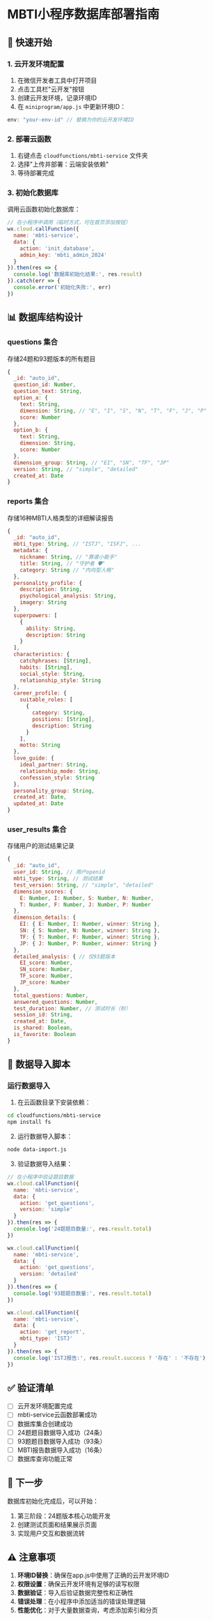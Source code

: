 # MBTI小程序数据库部署指南

## 🚀 快速开始

### 1. 云开发环境配置
1. 在微信开发者工具中打开项目
2. 点击工具栏"云开发"按钮
3. 创建云开发环境，记录环境ID
4. 在 `miniprogram/app.js` 中更新环境ID：
```javascript
env: "your-env-id" // 替换为你的云开发环境ID
```

### 2. 部署云函数
1. 右键点击 `cloudfunctions/mbti-service` 文件夹
2. 选择"上传并部署：云端安装依赖"
3. 等待部署完成

### 3. 初始化数据库
调用云函数初始化数据库：

```javascript
// 在小程序中调用（临时方式，可在首页添加按钮）
wx.cloud.callFunction({
  name: 'mbti-service',
  data: {
    action: 'init_database',
    admin_key: 'mbti_admin_2024'
  }
}).then(res => {
  console.log('数据库初始化结果:', res.result)
}).catch(err => {
  console.error('初始化失败:', err)
})
```

## 📊 数据库结构设计

### questions 集合
存储24题和93题版本的所有题目

```javascript
{
  _id: "auto_id",
  question_id: Number,
  question_text: String,
  option_a: {
    text: String,
    dimension: String, // "E", "I", "S", "N", "T", "F", "J", "P"
    score: Number
  },
  option_b: {
    text: String,
    dimension: String,
    score: Number
  },
  dimension_group: String, // "EI", "SN", "TF", "JP"
  version: String, // "simple", "detailed"
  created_at: Date
}
```

### reports 集合
存储16种MBTI人格类型的详细解读报告

```javascript
{
  _id: "auto_id",
  mbti_type: String, // "ISTJ", "ISFJ", ...
  metadata: {
    nickname: String, // "靠谱小能手"
    title: String, // "守护者 🛡️"
    category: String // "内向型人格"
  },
  personality_profile: {
    description: String,
    psychological_analysis: String,
    imagery: String
  },
  superpowers: [
    {
      ability: String,
      description: String
    }
  ],
  characteristics: {
    catchphrases: [String],
    habits: [String],
    social_style: String,
    relationship_style: String
  },
  career_profile: {
    suitable_roles: [
      {
        category: String,
        positions: [String],
        description: String
      }
    ],
    motto: String
  },
  love_guide: {
    ideal_partner: String,
    relationship_mode: String,
    confession_style: String
  },
  personality_group: String,
  created_at: Date,
  updated_at: Date
}
```

### user_results 集合
存储用户的测试结果记录

```javascript
{
  _id: "auto_id",
  user_id: String, // 用户openid
  mbti_type: String, // 测试结果
  test_version: String, // "simple", "detailed"
  dimension_scores: {
    E: Number, I: Number, S: Number, N: Number,
    T: Number, F: Number, J: Number, P: Number
  },
  dimension_details: {
    EI: { E: Number, I: Number, winner: String },
    SN: { S: Number, N: Number, winner: String },
    TF: { T: Number, F: Number, winner: String },
    JP: { J: Number, P: Number, winner: String }
  },
  detailed_analysis: { // 仅93题版本
    EI_score: Number,
    SN_score: Number,
    TF_score: Number,
    JP_score: Number
  },
  total_questions: Number,
  answered_questions: Number,
  test_duration: Number, // 测试时长（秒）
  session_id: String,
  created_at: Date,
  is_shared: Boolean,
  is_favorite: Boolean
}
```

## 🔧 数据导入脚本

### 运行数据导入
1. 在云函数目录下安装依赖：
```bash
cd cloudfunctions/mbti-service
npm install fs
```

2. 运行数据导入脚本：
```bash
node data-import.js
```

3. 验证数据导入结果：
```javascript
// 在小程序中验证题目数据
wx.cloud.callFunction({
  name: 'mbti-service',
  data: {
    action: 'get_questions',
    version: 'simple'
  }
}).then(res => {
  console.log('24题题目数量:', res.result.total)
})

wx.cloud.callFunction({
  name: 'mbti-service',
  data: {
    action: 'get_questions',
    version: 'detailed'
  }
}).then(res => {
  console.log('93题题目数量:', res.result.total)
})

wx.cloud.callFunction({
  name: 'mbti-service',
  data: {
    action: 'get_report',
    mbti_type: 'ISTJ'
  }
}).then(res => {
  console.log('ISTJ报告:', res.result.success ? '存在' : '不存在')
})
```

## ✅ 验证清单

- [ ] 云开发环境配置完成
- [ ] mbti-service云函数部署成功
- [ ] 数据库集合创建成功
- [ ] 24题题目数据导入成功（24条）
- [ ] 93题题目数据导入成功（93条）
- [ ] MBTI报告数据导入成功（16条）
- [ ] 数据库查询功能正常

## 🎯 下一步

数据库初始化完成后，可以开始：
1. 第三阶段：24题版本核心功能开发
2. 创建测试页面和结果展示页面
3. 实现用户交互和数据流转

## ⚠️ 注意事项

1. **环境ID替换**：确保在app.js中使用了正确的云开发环境ID
2. **权限设置**：确保云开发环境有足够的读写权限
3. **数据验证**：导入后验证数据完整性和正确性
4. **错误处理**：在小程序中添加适当的错误处理逻辑
5. **性能优化**：对于大量数据查询，考虑添加索引和分页
